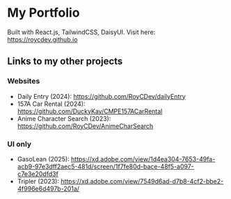 # My Portfolio

Built with React.js, TailwindCSS, DaisyUI. Visit here: https://roycdev.github.io 

## Links to my other projects

### Websites

- Daily Entry (2024): https://github.com/RoyCDev/dailyEntry
- 157A Car Rental (2024): https://github.com/DuckyKay/CMPE157ACarRental
- Anime Character Search (2023): https://github.com/RoyCDev/AnimeCharSearch

### UI only

- GasoLean (2025): https://xd.adobe.com/view/1d4ea304-7653-49fa-acb9-97e3dff2aec5-481d/screen/1f7fe80d-bace-48f5-a097-c7e3e20dfd3f
- Tripler (2023): https://xd.adobe.com/view/7549d6ad-d7b8-4cf2-bbe2-4f996e6d497b-201a/
